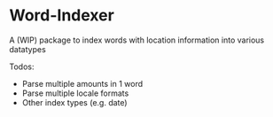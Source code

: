 # Word-Indexer
A (WIP) package to index words with location information into various datatypes

Todos:
- Parse multiple amounts in 1 word
- Parse multiple locale formats
- Other index types (e.g. date)